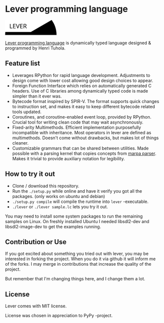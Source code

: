 # Lever programming language

 ![Logo](doc/logo.png)

[Lever programming language](http://leverlanguage.com) is dynamically typed language designed & programmed by Henri Tuhola.

## Feature list

 * Leverages RPython for rapid language development. Adjustments to design come with lower cost allowing good design choices to appear.
 * Foreign Function Interface which relies on automatically generated C headers. Use of C libraries among dynamically typed code is made simpler than it ever was.
 * Bytecode format inspired by SPIR-V. The format supports quick changes to instruction set, and makes it easy to keep different bytecode related tools updated.
 * Coroutines, and coroutine-enabled event loop, provided by RPython. Crucial tool for writing clean code that may wait asynchronously.
 * Fixed-arity Multimethods. Efficient implementation purposefully incompatible with inheritance. Most operators in lever are defined as multimethods. Doesn't come without drawbacks, but makes lot of things cleaner.
 * Customizable grammars that can be shared between utilities. Made possible with a parsing kernel that copies concepts from [marpa parser](https://jeffreykegler.github.io/Marpa-web-site/). Makes it trivial to provide auxiliary notation for legibility.

## How to try it out

 * Clone / download this repository.
 * Run the `./setup.py` while online and have it verify you got all the packages. (only works on ubuntu and debian)
 * `./setup.py compile` will compile the runtime into `lever` -executable.
 * `./lever` or `./lever sample.lc` lets you try it out.

You may need to install some system packages to run the remaining samples on Linux. On freshly installed Ubuntu I needed libsdl2-dev and libsdl2-image-dev to get the examples running.

## Contribution or Use

If you got excited about something you tried out with lever, you may be interested in forking the project. When you do it via github it will inform me of the forks. I may merge in contributions that increase the quality of the project.

But remember that I'm changing things here, and I change them a lot.

## License

Lever comes with MIT license.

License was chosen in appreciation to PyPy -project.
